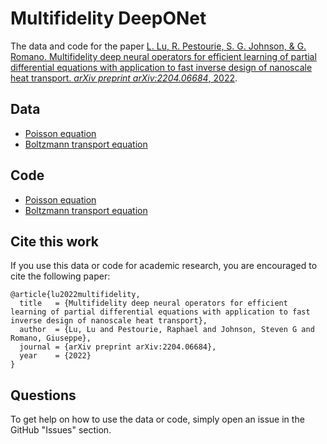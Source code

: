 # Multifidelity DeepONet

The data and code for the paper [L. Lu, R. Pestourie, S. G. Johnson, & G. Romano. Multifidelity deep neural operators for efficient learning of partial differential equations with application to fast inverse design of nanoscale heat transport. *arXiv preprint arXiv:2204.06684*, 2022](https://arxiv.org/abs/2204.06684).

## Data

- [Poisson equation](data/poisson)
- [Boltzmann transport equation](data/bte)

## Code

- [Poisson equation](src/poisson/deeponet_poisson.py)
- [Boltzmann transport equation](src/bte)

## Cite this work

If you use this data or code for academic research, you are encouraged to cite the following paper:

```
@article{lu2022multifidelity,
  title   = {Multifidelity deep neural operators for efficient learning of partial differential equations with application to fast inverse design of nanoscale heat transport},
  author  = {Lu, Lu and Pestourie, Raphael and Johnson, Steven G and Romano, Giuseppe},
  journal = {arXiv preprint arXiv:2204.06684},
  year    = {2022}
}
```

## Questions

To get help on how to use the data or code, simply open an issue in the GitHub "Issues" section.

